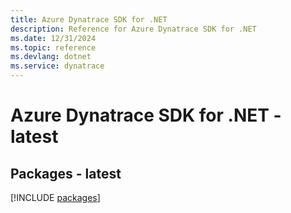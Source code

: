 ```yaml
---
title: Azure Dynatrace SDK for .NET
description: Reference for Azure Dynatrace SDK for .NET
ms.date: 12/31/2024
ms.topic: reference
ms.devlang: dotnet
ms.service: dynatrace
---
```

# Azure Dynatrace SDK for .NET - latest
## Packages - latest
[!INCLUDE [packages](dynatrace-index.md)]